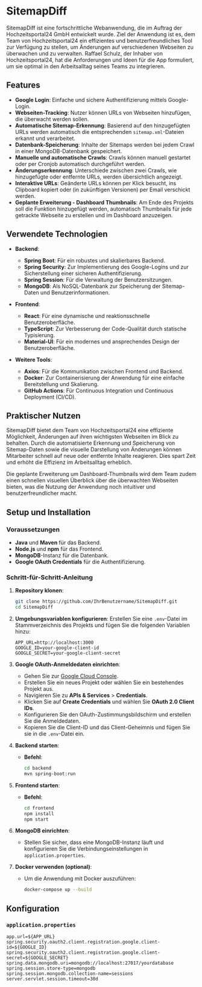 # SitemapDiff

SitemapDiff ist eine fortschrittliche Webanwendung, die im Auftrag der Hochzeitsportal24 GmbH entwickelt wurde. Ziel der Anwendung ist es, dem Team von Hochzeitsportal24 ein effizientes und benutzerfreundliches Tool zur Verfügung zu stellen, um Änderungen auf verschiedenen Webseiten zu überwachen und zu verwalten. Raffael Schulz, der Inhaber von Hochzeitsportal24, hat die Anforderungen und Ideen für die App formuliert, um sie optimal in den Arbeitsalltag seines Teams zu integrieren.

## Features

- **Google Login**: Einfache und sichere Authentifizierung mittels Google-Login.
- **Webseiten-Tracking**: Nutzer können URLs von Webseiten hinzufügen, die überwacht werden sollen.
- **Automatische Sitemap-Erkennung**: Basierend auf den hinzugefügten URLs werden automatisch die entsprechenden `sitemap.xml`-Dateien erkannt und verarbeitet.
- **Datenbank-Speicherung**: Inhalte der Sitemaps werden bei jedem Crawl in einer MongoDB-Datenbank gespeichert.
- **Manuelle und automatische Crawls**: Crawls können manuell gestartet oder per Cronjob automatisch durchgeführt werden.
- **Änderungserkennung**: Unterschiede zwischen zwei Crawls, wie hinzugefügte oder entfernte URLs, werden übersichtlich angezeigt.
- **Interaktive URLs**: Geänderte URLs können per Klick besucht, ins Clipboard kopiert oder (in zukünftigen Versionen) per Email verschickt werden.
- **Geplante Erweiterung - Dashboard Thumbnails**: Am Ende des Projekts soll die Funktion hinzugefügt werden, automatisch Thumbnails für jede getrackte Webseite zu erstellen und im Dashboard anzuzeigen.

## Verwendete Technologien

- **Backend**:
  - **Spring Boot**: Für ein robustes und skalierbares Backend.
  - **Spring Security**: Zur Implementierung des Google-Logins und zur Sicherstellung einer sicheren Authentifizierung.
  - **Spring Session**: Für die Verwaltung der Benutzersitzungen.
  - **MongoDB**: Als NoSQL-Datenbank zur Speicherung der Sitemap-Daten und Benutzerinformationen.

- **Frontend**:
  - **React**: Für eine dynamische und reaktionsschnelle Benutzeroberfläche.
  - **TypeScript**: Zur Verbesserung der Code-Qualität durch statische Typisierung.
  - **Material-UI**: Für ein modernes und ansprechendes Design der Benutzeroberfläche.

- **Weitere Tools**:
  - **Axios**: Für die Kommunikation zwischen Frontend und Backend.
  - **Docker**: Zur Containerisierung der Anwendung für eine einfache Bereitstellung und Skalierung.
  - **GitHub Actions**: Für Continuous Integration und Continuous Deployment (CI/CD).

## Praktischer Nutzen

SitemapDiff bietet dem Team von Hochzeitsportal24 eine effiziente Möglichkeit, Änderungen auf ihren wichtigsten Webseiten im Blick zu behalten. Durch die automatisierte Erkennung und Speicherung von Sitemap-Daten sowie die visuelle Darstellung von Änderungen können Mitarbeiter schnell auf neue oder entfernte Inhalte reagieren. Dies spart Zeit und erhöht die Effizienz im Arbeitsalltag erheblich.

Die geplante Erweiterung um Dashboard-Thumbnails wird dem Team zudem einen schnellen visuellen Überblick über die überwachten Webseiten bieten, was die Nutzung der Anwendung noch intuitiver und benutzerfreundlicher macht.

## Setup und Installation

### Voraussetzungen

- **Java** und **Maven** für das Backend.
- **Node.js** und **npm** für das Frontend.
- **MongoDB**-Instanz für die Datenbank.
- **Google OAuth Credentials** für die Authentifizierung.

### Schritt-für-Schritt-Anleitung

1. **Repository klonen**:
    ```bash
    git clone https://github.com/IhrBenutzername/SitemapDiff.git
    cd SitemapDiff
    ```

2. **Umgebungsvariablen konfigurieren**:
   Erstellen Sie eine `.env`-Datei im Stammverzeichnis des Projekts und fügen Sie die folgenden Variablen hinzu:
    ```plaintext
    APP_URL=http://localhost:3000
    GOOGLE_ID=your-google-client-id
    GOOGLE_SECRET=your-google-client-secret
    ```

3. **Google OAuth-Anmeldedaten einrichten**:
   - Gehen Sie zur [Google Cloud Console](https://console.cloud.google.com/).
   - Erstellen Sie ein neues Projekt oder wählen Sie ein bestehendes Projekt aus.
   - Navigieren Sie zu **APIs & Services** > **Credentials**.
   - Klicken Sie auf **Create Credentials** und wählen Sie **OAuth 2.0 Client IDs**.
   - Konfigurieren Sie den OAuth-Zustimmungsbildschirm und erstellen Sie die Anmeldedaten.
   - Kopieren Sie die Client-ID und das Client-Geheimnis und fügen Sie sie in die `.env`-Datei ein.

4. **Backend starten**:
    - **Befehl**:
        ```bash
        cd backend
        mvn spring-boot:run
        ```

5. **Frontend starten**:
    - **Befehl**:
        ```bash
        cd frontend
        npm install
        npm start
        ```

6. **MongoDB einrichten**:
    - Stellen Sie sicher, dass eine MongoDB-Instanz läuft und konfigurieren Sie die Verbindungseinstellungen in `application.properties`.

7. **Docker verwenden (optional)**:
    - Um die Anwendung mit Docker auszuführen:
        ```bash
        docker-compose up --build
        ```

## Konfiguration

### `application.properties`

```properties
app.url=${APP_URL}
spring.security.oauth2.client.registration.google.client-id=${GOOGLE_ID}
spring.security.oauth2.client.registration.google.client-secret=${GOOGLE_SECRET}
spring.data.mongodb.uri=mongodb://localhost:27017/yourdatabase
spring.session.store-type=mongodb
spring.session.mongodb.collection-name=sessions
server.servlet.session.timeout=30d
